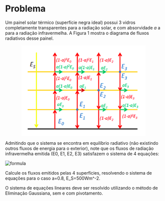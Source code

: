 # Problema
Um painel solar térmico (superfície negra ideal) possui 3 vidros completamente transparentes para a radiação solar, e com absorvidade $a$ a para a radiação infravermelha. A Figura 1 mostra o diagrama de fluxos radiativos desse painel.

<img src="imgs/painel.png" width="400px" style="display: block; margin:auto" />

Admitindo que o sistema se encontra em equilíbrio radiativo (não existindo outros fluxos de energia para o exterior), note que os fluxos de radiação infravermelha emitida (E0, E1, E2, E3) satisfazem o sistema de 4 equações:

![formula](https://render.githubusercontent.com/render/math?math=%5Ccolor%7Bwhite%7D+%5Cbegin%7Balign%2A%7D%0D%0A%5Cbegin%7Bcases%7D%0D%0A-E_0+%2B+E_1+%2B+%281-a%29E_2+%2B+%281-a%29%5E2E_3%2BE_S+%26%3D+0+%5C%5C%0D%0AaE_0+-+2E_1+%2B+aE_2+%2B+a%281-a%29E_3+%26%3D+0+%5C%5C%0D%0Aa%281-a%29E_0+%2B+aE_1+-+2E_2+%2B+aE_3+%26%3D+0+%5C%5C%0D%0Aa%281-a%29%5E2E_0+%2B+a%281-a%29E_1+%2B+aE_2+-+2E_3+%26%3D+0%0D%0A%5Cend%7Bcases%7D%0D%0A%5Cend%7Balign%2A%7D)

Calcule os fluxos emitidos pelas 4 superfícies, resolvendo o sistema de equações para o caso a=0.8, E_S=500Wm^-2. 

O sistema de equações lineares deve ser resolvido utilizando o método de Eliminação Gaussiana, sem e com pivotamento. 

